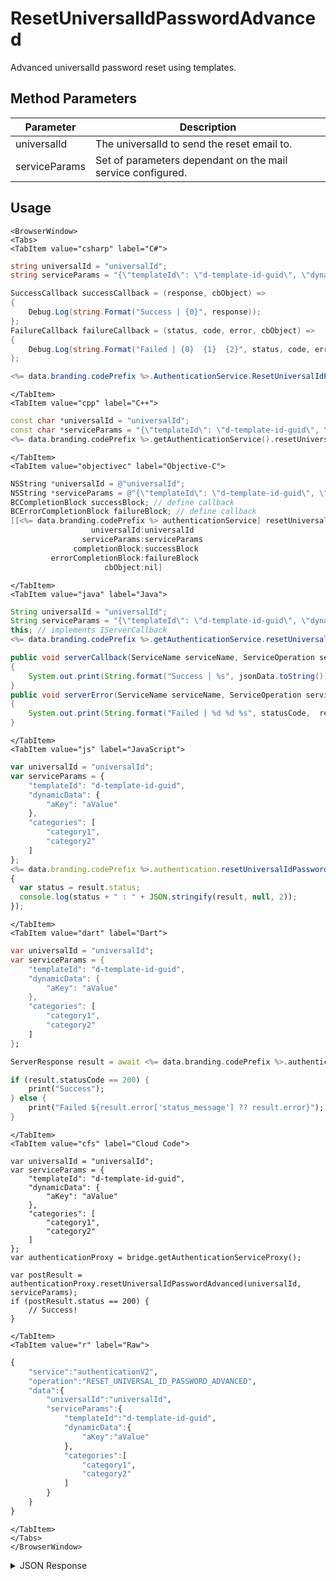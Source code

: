 # ResetUniversalIdPasswordAdvanced

Advanced universalId password reset using templates.

<PartialServop service_name="authenticationV2" operation_name="RESET_UNIVERSAL_ID_PASSWORD_ADVANCED" />

## Method Parameters

| Parameter     | Description                                                 |
| ------------- | ----------------------------------------------------------- |
| universalId   | The universalId to send the reset email to.                 |
| serviceParams | Set of parameters dependant on the mail service configured. |

## Usage

```mdx-code-block
<BrowserWindow>
<Tabs>
<TabItem value="csharp" label="C#">
```

```csharp
string universalId = "universalId";
string serviceParams = "{\"templateId\": \"d-template-id-guid\", \"dynamicData\": {\"aKey\": \"aValue\"}, \"categories\": [\"category1\", \"category2\"]}";

SuccessCallback successCallback = (response, cbObject) =>
{
    Debug.Log(string.Format("Success | {0}", response));
};
FailureCallback failureCallback = (status, code, error, cbObject) =>
{
    Debug.Log(string.Format("Failed | {0}  {1}  {2}", status, code, error));
};

<%= data.branding.codePrefix %>.AuthenticationService.ResetUniversalIdPasswordAdvanced (dynamic template)(universalId, serviceParams, successCallback, failureCallback);
```

```mdx-code-block
</TabItem>
<TabItem value="cpp" label="C++">
```

```cpp
const char *universalId = "universalId";
const char *serviceParams = "{\"templateId\": \"d-template-id-guid\", \"dynamicData\": {\"aKey\": \"aValue\"}, \"categories\": [\"category1\", \"category2\"]}";
<%= data.branding.codePrefix %>.getAuthenticationService().resetUniversalIdPasswordAdvanced (dynamic template)(universalId, serviceParams, this);
```

```mdx-code-block
</TabItem>
<TabItem value="objectivec" label="Objective-C">
```

```objectivec
NSString *universalId = @"universalId";
NSString *serviceParams = @"{\"templateId\": \"d-template-id-guid\", \"dynamicData\": {\"aKey\": \"aValue\"}, \"categories\": [\"category1\", \"category2\"]}";
BCCompletionBlock successBlock; // define callback
BCErrorCompletionBlock failureBlock; // define callback
[[<%= data.branding.codePrefix %> authenticationService] resetUniversalIdPasswordAdvanced (dynamic template):
                  universalId:universalId
                serviceParams:serviceParams
              completionBlock:successBlock
         errorCompletionBlock:failureBlock
                     cbObject:nil]
```

```mdx-code-block
</TabItem>
<TabItem value="java" label="Java">
```

```java
String universalId = "universalId";
String serviceParams = "{\"templateId\": \"d-template-id-guid\", \"dynamicData\": {\"aKey\": \"aValue\"}, \"categories\": [\"category1\", \"category2\"]}";
this; // implements IServerCallback
<%= data.branding.codePrefix %>.getAuthenticationService.resetUniversalIdPasswordAdvanced (dynamic template)(universalId, serviceParams, this);

public void serverCallback(ServiceName serviceName, ServiceOperation serviceOperation, JSONObject jsonData)
{
    System.out.print(String.format("Success | %s", jsonData.toString()));
}
public void serverError(ServiceName serviceName, ServiceOperation serviceOperation, int statusCode, int reasonCode, String jsonError)
{
    System.out.print(String.format("Failed | %d %d %s", statusCode,  reasonCode, jsonError.toString()));
}

```

```mdx-code-block
</TabItem>
<TabItem value="js" label="JavaScript">
```

```javascript
var universalId = "universalId";
var serviceParams = {
    "templateId": "d-template-id-guid",
    "dynamicData": {
        "aKey": "aValue"
    },
    "categories": [
        "category1",
        "category2"
    ]
};
<%= data.branding.codePrefix %>.authentication.resetUniversalIdPasswordAdvanced (universalId, serviceParams, result =>
{
  var status = result.status;
  console.log(status + " : " + JSON.stringify(result, null, 2));
});
```

```mdx-code-block
</TabItem>
<TabItem value="dart" label="Dart">
```

```dart
var universalId = "universalId";
var serviceParams = {
    "templateId": "d-template-id-guid",
    "dynamicData": {
        "aKey": "aValue"
    },
    "categories": [
        "category1",
        "category2"
    ]
};

ServerResponse result = await <%= data.branding.codePrefix %>.authenticationService.resetUniversalIdPasswordAdvanced(universalId:universalId, serviceParams:serviceParams);

if (result.statusCode == 200) {
    print("Success");
} else {
    print("Failed ${result.error['status_message'] ?? result.error}");
}
```

```mdx-code-block
</TabItem>
<TabItem value="cfs" label="Cloud Code">
```

```cfscript
var universalId = "universalId";
var serviceParams = {
    "templateId": "d-template-id-guid",
    "dynamicData": {
        "aKey": "aValue"
    },
    "categories": [
        "category1",
        "category2"
    ]
};
var authenticationProxy = bridge.getAuthenticationServiceProxy();

var postResult = authenticationProxy.resetUniversalIdPasswordAdvanced(universalId, serviceParams);
if (postResult.status == 200) {
    // Success!
}
```

```mdx-code-block
</TabItem>
<TabItem value="r" label="Raw">
```

```r
{
    "service":"authenticationV2",
    "operation":"RESET_UNIVERSAL_ID_PASSWORD_ADVANCED",
    "data":{
        "universalId":"universalId",
        "serviceParams":{
            "templateId":"d-template-id-guid",
            "dynamicData":{
                "aKey":"aValue"
            },
            "categories":[
                "category1",
                "category2"
            ]
        }
    }
}
```

```mdx-code-block
</TabItem>
</Tabs>
</BrowserWindow>
```

<details>
<summary>JSON Response</summary>

```json
{
    "status": 200,
    "data": null
}
```

</details>

